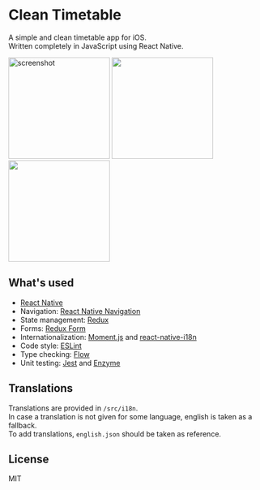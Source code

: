# Clean Timetable

A simple and clean timetable app for iOS.  
Written completely in JavaScript using React Native.


<div>
 	<img 
 		src="https://user-images.githubusercontent.com/18401729/33516891-6925469a-d77a-11e7-966b-44300c9e5508.png" 
 		width="200" 
 		alt="screenshot"
 	>
 	<img 
 		src="https://user-images.githubusercontent.com/18401729/33516893-6963dd6a-d77a-11e7-81a5-fe5ec90b6440.gif" 
 		width="200" 
 		alt"screen-recording-add"
 	>
 	<img 
 		src="https://user-images.githubusercontent.com/18401729/33516892-6944dba4-d77a-11e7-924f-b2626983d357.gif" 
 		width="200" 
 		alt"screen-recording-main"
 	>
</div>

## What's used

* [React Native](https://facebook.github.io/react-native/)
* Navigation: [React Native Navigation](https://github.com/wix/react-native-navigation)
* State management: [Redux](http://redux.js.org/)
* Forms: [Redux Form](http://redux-form.com/6.7.0/)
* Internationalization: [Moment.js](https://momentjs.com/) and [react-native-i18n](https://github.com/AlexanderZaytsev/react-native-i18n)
* Code style: [ESLint](http://eslint.org/)
* Type checking: [Flow](https://flow.org/)
* Unit testing: [Jest](https://facebook.github.io/jest/) and [Enzyme](http://airbnb.io/enzyme/index.html)

## Translations
Translations are provided in `/src/i18n`.  
In case a translation is not given for some language, english is taken as a fallback.  
To add translations, `english.json` should be taken as reference. 

## License

MIT
